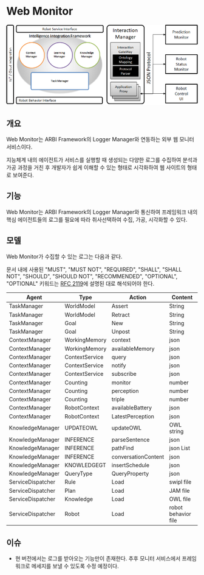 # Web Monitor
![](./ARBIArchitecture-MonitorService.png)

## 개요
Web Monitor는 ARBI Framework의 Logger Manager와 연동하는 외부 웹 모니터 서비스이다.

지능체계 내의 에이전트가 서비스를 실행할 때 생성되는 다양한 로그를 수집하여 분석과 가공 과정을 거친 후 개발자가 쉽게 이해할 수 있는 형태로 시각화하여 웹 사이트의 형태로 보여준다.

## 기능
Web Monitor는 ARBI Framework의 Logger Manager와 통신하여 프레임워크 내의 핵심 에이전트들의 로그를 필요에 따라 취사선택하여 수집, 가공, 시각화할 수 있다.

## 모델
Web Monitor가 수집할 수 있는 로그는 다음과 같다.

문서 내에 사용된 "MUST", "MUST NOT", "REQUIRED", "SHALL", "SHALL NOT", "SHOULD", "SHOULD NOT", "RECOMMENDED", "OPTIONAL", "OPTIONAL" 키워드는 [RFC 2119](https://www.ietf.org/rfc/rfc2119.txt)에 설명된 대로 해석되어야 한다.


|Agent|Type|Action|Content|
|----|----|----|-------|
|TaskManager|WorldModel|Assert|String|
|TaskManager|WorldModel|Retract|String|
|TaskManager|Goal|New|String|
|TaskManager|Goal|Unpost|String|
|ContextManager|WorkingMemory|context| json |
|ContextManager|WorkingMemory|availableMemory| json |
|ContextManager|ContextService|query| json |
|ContextManager|ContextService|notify| json |
|ContextManager|ContextService|subscribe| json |
|ContextManager|Counting|monitor| number |
|ContextManager|Counting|perception| number |
|ContextManager|Counting|triple| number |
|ContextManager|RobotContext|availableBattery| json |
|ContextManager|RobotContext|LatestPerception| json |
|KnowledgeManager|UPDATEOWL|updateOWL| OWL string |
|KnowledgeManager|INFERENCE|parseSentence| json |
|KnowledgeManager|INFERENCE|pathFind| json List |
|KnowledgeManager|INFERENCE|conversationContent| json |
|KnowledgeManager|KNOWLEDGEGT|insertSchedule| json |
|KnowledgeManager|QueryType|QueryProperty| json |
|ServiceDispatcher|Rule|Load| swipl file |
|ServiceDispatcher|Plan|Load| JAM file |
|ServiceDispatcher|Knowledge|Load| OWL file |
|ServiceDispatcher|Robot|Load| robot behavior file |


## 이슈

 * 현 버전에서는 로그를 받아오는 기능만이 존재한다. 추후 모니터 서비스에서 프레임워크로 메세지를 보낼 수 있도록 수정 예정이다.
